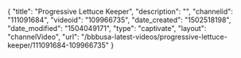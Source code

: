 {
    "title": "Progressive Lettuce Keeper",
    "description": "",
    "channelid": "111091684",
    "videoid": "109966735",
    "date_created": "1502518198",
    "date_modified": "1504049171",
    "type": "captivate",
    "layout": "channelVideo",
    "url": "\/bbbusa-latest-videos\/progressive-lettuce-keeper\/111091684-109966735"
}